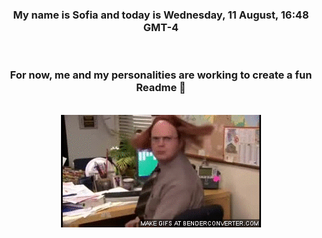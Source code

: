 


<div align="center">
<h3 >My name is Sofia and today is Wednesday, 11 August, 16:48 GMT-4</h3><br>
<h3 >For now, me and my personalities are working to create a fun Readme 👋
</h3><br>
<img src='img/dwight.gif' alt='working...'/>
</div>
